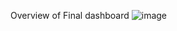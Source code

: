 Overview of Final dashboard
![image](https://github.com/user-attachments/assets/8854d772-50ac-45e2-9f7e-6ceb95f3ba6c)
